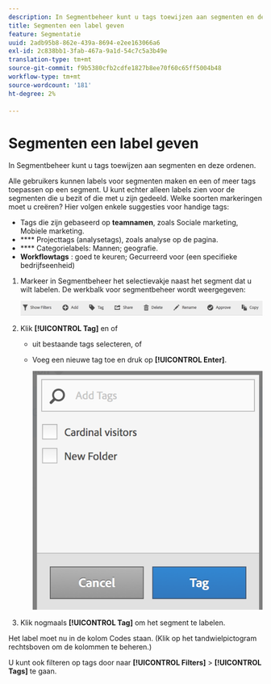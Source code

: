 ```yaml
---
description: In Segmentbeheer kunt u tags toewijzen aan segmenten en deze ordenen.
title: Segmenten een label geven
feature: Segmentatie
uuid: 2adb95b8-862e-439a-8694-e2ee163066a6
exl-id: 2c838bb1-3fab-467a-9a1d-54c7c5a3b49e
translation-type: tm+mt
source-git-commit: f9b5380cfb2cdfe1827b8ee70f60c65ff5004b48
workflow-type: tm+mt
source-wordcount: '181'
ht-degree: 2%

---
```


# Segmenten een label geven

In Segmentbeheer kunt u tags toewijzen aan segmenten en deze ordenen.

Alle gebruikers kunnen labels voor segmenten maken en een of meer tags toepassen op een segment. U kunt echter alleen labels zien voor de segmenten die u bezit of die met u zijn gedeeld. Welke soorten markeringen moet u creëren? Hier volgen enkele suggesties voor handige tags:

* Tags die zijn gebaseerd op **teamnamen**, zoals Sociale marketing, Mobiele marketing.
* **** Projecttags (analysetags), zoals analyse op de pagina.
* **** Categorielabels: Mannen; geografie.
* **Workflowtags** : goed te keuren; Gecurreerd voor (een specifieke bedrijfseenheid)

1. Markeer in Segmentbeheer het selectievakje naast het segment dat u wilt labelen. De werkbalk voor segmentbeheer wordt weergegeven:

   ![](assets/segment_mgmt_toolbar.png)

1. Klik **[!UICONTROL Tag]** en of

   * uit bestaande tags selecteren, of
   * Voeg een nieuwe tag toe en druk op **[!UICONTROL Enter]**.

      ![](assets/tagging_ui.png)

1. Klik nogmaals **[!UICONTROL Tag]** om het segment te labelen.

Het label moet nu in de kolom Codes staan. (Klik op het tandwielpictogram rechtsboven om de kolommen te beheren.)

U kunt ook filteren op tags door naar **[!UICONTROL Filters]** > **[!UICONTROL Tags]** te gaan.
